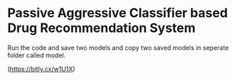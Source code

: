 # Passive Aggressive Classifier based Drug Recommendation System

Run the code and save two models and copy two saved models in seperate folder called model.

(https://bitly.cx/w1U1X) 
